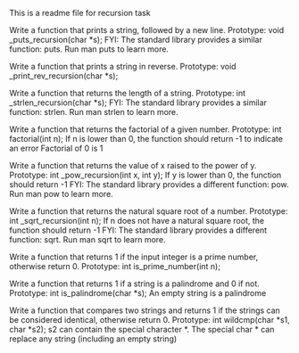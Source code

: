 This is a readme file for recursion task

Write a function that prints a string, followed by a new line.
Prototype: void _puts_recursion(char *s); FYI: The standard library provides a similar function: puts. Run man puts to learn more.

Write a function that prints a string in reverse.
Prototype: void _print_rev_recursion(char *s);

Write a function that returns the length of a string.
Prototype: int _strlen_recursion(char *s); FYI: The standard library provides a similar function: strlen. Run man strlen to learn more.

Write a function that returns the factorial of a given number.
Prototype: int factorial(int n); If n is lower than 0, the function should return -1 to indicate an error Factorial of 0 is 1

Write a function that returns the value of x raised to the power of y.
Prototype: int _pow_recursion(int x, int y); If y is lower than 0, the function should return -1 FYI: The standard library provides a different function: pow. Run man pow to learn more.

Write a function that returns the natural square root of a number.
Prototype: int _sqrt_recursion(int n); If n does not have a natural square root, the function should return -1 FYI: The standard library provides a different function: sqrt. Run man sqrt to learn more.

Write a function that returns 1 if the input integer is a prime number, otherwise return 0.
Prototype: int is_prime_number(int n);

Write a function that returns 1 if a string is a palindrome and 0 if not.
Prototype: int is_palindrome(char *s); An empty string is a palindrome

Write a function that compares two strings and returns 1 if the strings can be considered identical, otherwise return 0.
Prototype: int wildcmp(char *s1, char *s2); s2 can contain the special character *. The special char * can replace any string (including an empty string)

